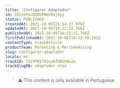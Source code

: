 ```yaml
---
title: 'Configurar Adaptador'
id: 5ICnxFovDDDGPWmt8aj9yy
status: PUBLISHED
createdAt: 2021-10-05T21:54:27.970Z
updatedAt: 2021-10-06T16:21:21.766Z
publishedAt: 2021-10-06T16:21:21.766Z
firstPublishedAt: 2021-10-06T16:13:39.161Z
contentType: trackArticle
productTeam: Marketing & Merchandising
slug: configurar-adaptador
locale: en
trackId: 132YFN170Jvs6ZUBGh8w2e
trackSlugEN: adaptador-vtex
---
```


>⚠️ This content is only available in Portuguese.
